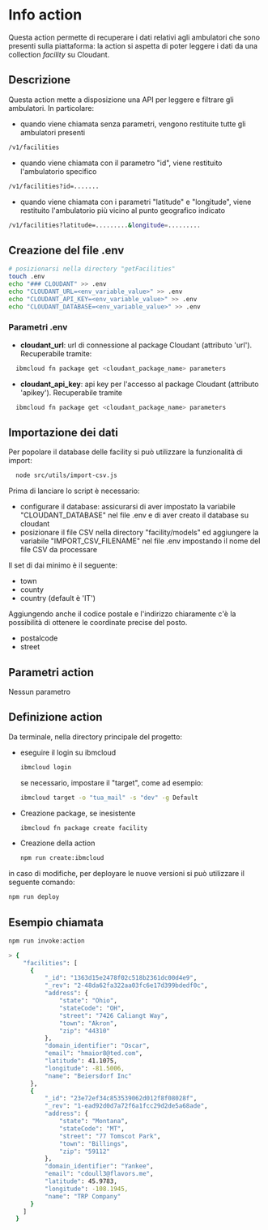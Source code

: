 # Info action

Questa action permette di recuperare i dati relativi agli ambulatori che sono presenti sulla piattaforma: la action si aspetta di poter leggere i dati da una collection _facility_ su Cloudant.

## Descrizione

Questa action mette a disposizione una API per leggere e filtrare gli ambulatori. In particolare:

- quando viene chiamata senza parametri, vengono restituite tutte gli ambulatori presenti

```bash
/v1/facilities
```

- quando viene chiamata con il parametro "id", viene restituito l'ambulatorio specifico

```bash
/v1/facilities?id=.......
```

- quando viene chiamata con i parametri "latitude" e "longitude", viene restituito l'ambulatorio più vicino al punto geografico indicato

```bash
/v1/facilities?latitude=.........&longitude=.........
```

## Creazione del file .env

```bash
# posizionarsi nella directory "getFacilities"
touch .env
echo "### CLOUDANT" >> .env
echo "CLOUDANT_URL=<env_variable_value>" >> .env
echo "CLOUDANT_API_KEY=<env_variable_value>" >> .env
echo "CLOUDANT_DATABASE=<env_variable_value>" >> .env
```

### Parametri .env

- **cloudant_url**: url di connessione al package Cloudant (attributo 'url'). Recuperabile tramite:

```bash
  ibmcloud fn package get <cloudant_package_name> parameters
```

- **cloudant_api_key**: api key per l'accesso al package Cloudant (attributo 'apikey'). Recuperabile tramite

```bash
  ibmcloud fn package get <cloudant_package_name> parameters
```

## Importazione dei dati

Per popolare il database delle facility si può utilizzare la funzionalità di import:

```bash
  node src/utils/import-csv.js
```

Prima di lanciare lo script è necessario:

- configurare il database: assicurarsi di aver impostato la variabile "CLOUDANT_DATABASE" nel file .env e di aver creato il database su cloudant
- posizionare il file CSV nella directory "facility/models" ed aggiungere la variabile "IMPORT_CSV_FILENAME" nel file .env impostando il nome del file CSV da processare

Il set di dai minimo è il seguente:

- town
- county
- country (default è 'IT')

Aggiungendo anche il codice postale e l'indirizzo chiaramente c'è la possibilità di ottenere le coordinate precise del posto.

- postalcode
- street

## Parametri action

Nessun parametro

## Definizione action

Da terminale, nella directory principale del progetto:

- eseguire il login su ibmcloud

  ```bash
  ibmcloud login
  ```

  se necessario, impostare il "target", come ad esempio:

  ```bash
  ibmcloud target -o "tua_mail" -s "dev" -g Default
  ```

- Creazione package, se inesistente

  ```bash
  ibmcloud fn package create facility
  ```

- Creazione della action

  ```bash
  npm run create:ibmcloud
  ```

in caso di modifiche, per deployare le nuove versioni si può utilizzare il seguente comando:

```bash
npm run deploy
```

## Esempio chiamata

```bash
npm run invoke:action

> {
    "facilities": [
      {
          "_id": "1363d15e2478f02c518b2361dc00d4e9",
          "_rev": "2-48da62fa322aa03fc6e17d399bdedf0c",
          "address": {
              "state": "Ohio",
              "stateCode": "OH",
              "street": "7426 Caliangt Way",
              "town": "Akron",
              "zip": "44310"
          },
          "domain_identifier": "Oscar",
          "email": "hmaior8@ted.com",
          "latitude": 41.1075,
          "longitude": -81.5006,
          "name": "Beiersdorf Inc"
      },
      {
          "_id": "23e72ef34c853539062d012f8f08028f",
          "_rev": "1-ead92d0d7a72f6a1fcc29d2de5a68ade",
          "address": {
              "state": "Montana",
              "stateCode": "MT",
              "street": "77 Tomscot Park",
              "town": "Billings",
              "zip": "59112"
          },
          "domain_identifier": "Yankee",
          "email": "cdoull3@flavors.me",
          "latitude": 45.9783,
          "longitude": -108.1945,
          "name": "TRP Company"
      }
    ]
  }
```
